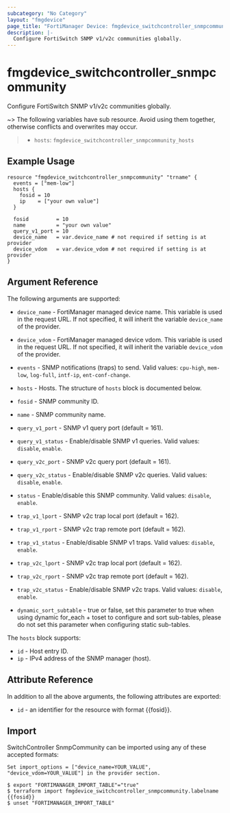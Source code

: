 ```yaml
---
subcategory: "No Category"
layout: "fmgdevice"
page_title: "FortiManager Device: fmgdevice_switchcontroller_snmpcommunity"
description: |-
  Configure FortiSwitch SNMP v1/v2c communities globally.
---
```


# fmgdevice_switchcontroller_snmpcommunity
Configure FortiSwitch SNMP v1/v2c communities globally.

~> The following variables have sub resource. Avoid using them together, otherwise conflicts and overwrites may occur.
>- `hosts`: `fmgdevice_switchcontroller_snmpcommunity_hosts`



## Example Usage

```hcl
resource "fmgdevice_switchcontroller_snmpcommunity" "trname" {
  events = ["mem-low"]
  hosts {
    fosid = 10
    ip    = ["your own value"]
  }

  fosid         = 10
  name          = "your own value"
  query_v1_port = 10
  device_name   = var.device_name # not required if setting is at provider
  device_vdom   = var.device_vdom # not required if setting is at provider
}
```

## Argument Reference


The following arguments are supported:

* `device_name` - FortiManager managed device name. This variable is used in the request URL. If not specified, it will inherit the variable `device_name` of the provider.
* `device_vdom` - FortiManager managed device vdom. This variable is used in the request URL. If not specified, it will inherit the variable `device_vdom` of the provider.

* `events` - SNMP notifications (traps) to send. Valid values: `cpu-high`, `mem-low`, `log-full`, `intf-ip`, `ent-conf-change`.

* `hosts` - Hosts. The structure of `hosts` block is documented below.
* `fosid` - SNMP community ID.
* `name` - SNMP community name.
* `query_v1_port` - SNMP v1 query port (default = 161).
* `query_v1_status` - Enable/disable SNMP v1 queries. Valid values: `disable`, `enable`.

* `query_v2c_port` - SNMP v2c query port (default = 161).
* `query_v2c_status` - Enable/disable SNMP v2c queries. Valid values: `disable`, `enable`.

* `status` - Enable/disable this SNMP community. Valid values: `disable`, `enable`.

* `trap_v1_lport` - SNMP v2c trap local port (default = 162).
* `trap_v1_rport` - SNMP v2c trap remote port (default = 162).
* `trap_v1_status` - Enable/disable SNMP v1 traps. Valid values: `disable`, `enable`.

* `trap_v2c_lport` - SNMP v2c trap local port (default = 162).
* `trap_v2c_rport` - SNMP v2c trap remote port (default = 162).
* `trap_v2c_status` - Enable/disable SNMP v2c traps. Valid values: `disable`, `enable`.

* `dynamic_sort_subtable` - true or false, set this parameter to true when using dynamic for_each + toset to configure and sort sub-tables, please do not set this parameter when configuring static sub-tables.

The `hosts` block supports:

* `id` - Host entry ID.
* `ip` - IPv4 address of the SNMP manager (host).


## Attribute Reference

In addition to all the above arguments, the following attributes are exported:
* `id` - an identifier for the resource with format {{fosid}}.

## Import

SwitchController SnmpCommunity can be imported using any of these accepted formats:
```
Set import_options = ["device_name=YOUR_VALUE", "device_vdom=YOUR_VALUE"] in the provider section.

$ export "FORTIMANAGER_IMPORT_TABLE"="true"
$ terraform import fmgdevice_switchcontroller_snmpcommunity.labelname {{fosid}}
$ unset "FORTIMANAGER_IMPORT_TABLE"
```

